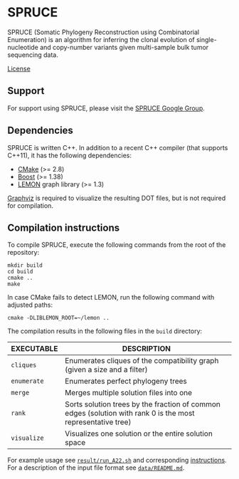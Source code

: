 # SPRUCE
SPRUCE (Somatic Phylogeny Reconstruction using Combinatorial
Enumeration) is an algorithm for inferring the clonal evolution of
single-nucleotide and copy-number variants given multi-sample bulk tumor
sequencing data.

[License](LICENSE.txt)

## Support

For support using SPRUCE, please visit the [SPRUCE Google Group](https://groups.google.com/forum/#!forum/sprucealgorithm).

## Dependencies

SPRUCE is written C++. In addition to a recent C++ compiler (that supports C++11), it has the following dependencies:

* [CMake](http://www.cmake.org/) (>= 2.8)
* [Boost](http://www.boost.org) (>= 1.38)
* [LEMON](http://lemon.cs.elte.hu/trac/lemon) graph library (>= 1.3)

[Graphviz](http://www.graphviz.org) is required to visualize the resulting DOT files, but is not required for compilation.

## Compilation instructions

To compile SPRUCE, execute the following commands from the root of the repository:

    mkdir build
    cd build
    cmake ..
    make
    
In case CMake fails to detect LEMON, run the following command with adjusted paths:

	cmake -DLIBLEMON_ROOT=~/lemon ..
	
The compilation results in the following files in the `build` directory:

EXECUTABLE | DESCRIPTION
-----------|-------------
`cliques`  | Enumerates cliques of the compatibility graph (given a size and a filter)
`enumerate`| Enumerates perfect phylogeny trees
`merge`    | Merges multiple solution files into one
`rank`     | Sorts solution trees by the fraction of common edges (solution with rank 0 is the most representative tree)
`visualize`| Visualizes one solution or the entire solution space


For example usage see [`result/run_A22.sh`](result/run_A22.sh) and corresponding [instructions](result/README.md).
For a description of the input file format see [`data/README.md`](data/README.md).
